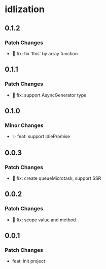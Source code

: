 # idlization

## 0.1.2

### Patch Changes

- 🐛 fix: fix 'this' by array function

## 0.1.1

### Patch Changes

- 🐛 fix: support AsyncGenerator type

## 0.1.0

### Minor Changes

- ✨ feat: support IdlePromise

## 0.0.3

### Patch Changes

- 🐛 fix: create queueMicrotask, support SSR

## 0.0.2

### Patch Changes

- 🐛 fix: scope value and method

## 0.0.1

### Patch Changes

- feat: init project
